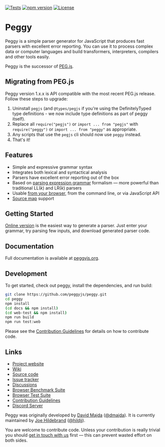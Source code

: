 [![Tests](https://github.com/peggyjs/peggy/actions/workflows/node.js.yml/badge.svg)](https://github.com/peggyjs/peggy/actions/workflows/node.js.yml)
[![npm version](https://img.shields.io/npm/v/peggy.svg)](https://www.npmjs.com/package/peggy)
[![License](https://img.shields.io/badge/license-mit-blue.svg)](https://opensource.org/licenses/MIT)

# Peggy

Peggy is a simple parser generator for JavaScript that produces fast parsers
with excellent error reporting. You can use it to process complex data or
computer languages and build transformers, interpreters, compilers and other
tools easily.

Peggy is the successor of [PEG.js](https://github.com/pegjs/pegjs).

## Migrating from PEG.js

Peggy version 1.x.x is API compatible with the most recent PEG.js release.
Follow these steps to upgrade:

1. Uninstall `pegjs` (and `@types/pegjs` if you're using the DefinitelyTyped type definitions - we now include type definitions as part of peggy itself).
2. Replace all `require("pegjs")` or `import ... from "pegjs"` with `require("peggy")` or `import ... from "peggy"` as appropriate.
3. Any scripts that use the `pegjs` cli should now use `peggy` instead.
4. That's it!

## Features

- Simple and expressive grammar syntax
- Integrates both lexical and syntactical analysis
- Parsers have excellent error reporting out of the box
- Based on [parsing expression
  grammar](http://en.wikipedia.org/wiki/Parsing_expression_grammar) formalism
  — more powerful than traditional LL(_k_) and LR(_k_) parsers
- Usable [from your browser](https://peggyjs.org/online), from the command line,
  or via JavaScript API
- [Source map](https://developer.mozilla.org/en-US/docs/Tools/Debugger/How_to/Use_a_source_map) support

## Getting Started

[Online version](https://peggyjs.org/online) is the easiest way to generate a
parser. Just enter your grammar, try parsing few inputs, and download generated
parser code.

## Documentation

Full documentation is available at [peggyjs.org](https://peggyjs.org/documentation.html).

## Development

To get started, check out peggy, install the dependencies, and run build:

```bash
git clone https://github.com/peggyjs/peggy.git
cd peggy
npm install
(cd docs && npm install)
(cd web-test && npm install)
npm run build
npm run test:web
```

Please see the [Contribution Guidelines](CONTRIBUTING.md) for details on how
to contribute code.

## Links

- [Project website](https://peggyjs.org/)
- [Wiki](https://github.com/peggyjs/peggy/wiki)
- [Source code](https://github.com/peggyjs/peggy)
- [Issue tracker](https://github.com/peggyjs/peggy/issues)
- [Discussions](https://github.com/peggyjs/peggy/discussions)
- [Browser Benchmark Suite](https://peggyjs.org/development/benchmark.html)
- [Browser Test Suite](https://peggyjs.org/development/test.html)
- [Contribution Guidelines](CONTRIBUTING.md)
- [Discord Server](https://discord.gg/HU5tbEbwAB)

Peggy was originally developed by [David Majda](https://majda.cz/)
([@dmajda](http://twitter.com/dmajda)). It is currently maintained by
[Joe Hildebrand](https://github.com/hildjj) ([@hildjj](https://twitter.com/hildjj)).

You are welcome to contribute code. Unless your contribution is really trivial
you should [get in touch with us](https://discord.gg/HU5tbEbwAB)
first — this can prevent wasted effort on both sides.
